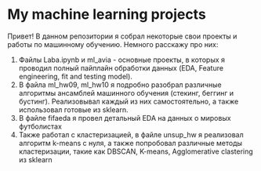 # My machine learning projects
Привет! В данном репозитории я собрал некоторые свои проекты и работы по машинному обучению. Немного расскажу про них:
1) Файлы Laba.ipynb и ml_avia - основные проекты, в которых я проводил полный пайплайн обработки данных (EDA, Feature engineering, fit and testing model).
2) В файла ml_hw09, ml_hw10 я подробно разобрал различные алгоритмы ансамблей машинного обучения (стекинг, беггинг и бустинг). Реализовывал каждый из них самостоятельно, а также использовал готовые из sklearn.
3) В файле fifaeda я провел детальный EDA на данных о мировых футболистах
4) Также работал с кластеризацией, в файле unsup_hw я реализовал алгоритм k-means с нуля, а также попробовал различные методы кластеризации, такие как DBSCAN, K-means, Agglomerative clastering из sklearn
